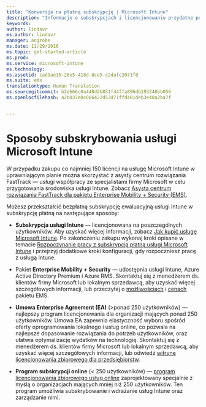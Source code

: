 ```yaml
---
title: "Konwersja na płatną subskrypcję | Microsoft Intune"
description: "Informacje o subskrypcjach i licencjonowaniu przydatne po skonfigurowaniu bezpłatnej 30-dniowej wersji ewaluacyjnej usługi Intune."
keywords: 
author: lindavr
ms.author: lindavr
manager: angrobe
ms.date: 11/29/2016
ms.topic: get-started-article
ms.prod: 
ms.service: microsoft-intune
ms.technology: 
ms.assetid: cad9ae15-26e5-418d-8ce5-c2dafc2071f0
ms.suite: ems
translationtype: Human Translation
ms.sourcegitcommit: b2e666c0a448d2b851f44ffa896db193248bb056
ms.openlocfilehash: a2b037e0c066422d53d71ffd401deb3e48a2ba7f


---
```


# <a name="ways-to-subscribe-to-microsoft-intune"></a>Sposoby subskrybowania usługi Microsoft Intune
W przypadku zakupu co najmniej 150 licencji na usługę Microsoft Intune w uprawniającym planie można skorzystać z asysty centrum rozwiązania FastTrack — usługi współpracy ze specjalistami firmy Microsoft w celu przygotowania środowiska usługi Intune. Zobacz [Asysta centrum rozwiązania FastTrack dla pakietu Enterprise Mobility + Security (EMS)](https://docs.microsoft.com/enterprise-mobility/Solutions/fasttrack-center-benefit-for-enterprise-mobility-suite-ems).

Możesz przekształcić bezpłatną subskrypcję ewaluacyjną usługi Intune w subskrypcję płatną na następujące sposoby:

-   **Subskrypcja usługi Intune** — licencjonowana na poszczególnych użytkowników. Aby uzyskać więcej informacji, zobacz [Jak kupić usługę Microsoft Intune](http://www.microsoft.com/en-us/server-cloud/products/microsoft-intune/Purchasing.aspx). Po zakończeniu zakupu wykonaj kroki opisane w temacie [Rozpoczynanie pracy z subskrypcją płatną usługi Microsoft Intune](/intune/get-started/start-with-a-paid-subscription-to-microsoft-intune) i przejrzyj dodatkowe kroki konfiguracji, gdy rozpoczniesz pracę z usługą Intune.

-   Pakiet **Enterprise Mobility + Security** — udostępnia usługi Intune, Azure Active Directory Premium i Azure RMS. Skontaktuj się z menedżerem ds. klientów firmy Microsoft lub lokalnym sprzedawcą, aby uzyskać więcej szczegółowych informacji, lub przeczytaj o [możliwościach](https://www.microsoft.com/en-us/server-cloud/enterprise-mobility/overview.aspx) i [cenach](http://www.microsoft.com/en-us/server-cloud/products/enterprise-mobility-suite/Purchasing.aspx) pakietu EMS.

-   **Umowa Enterprise Agreement (EA)** (&gt;ponad 250 użytkowników) — najlepszy program licencjonowania dla organizacji mających ponad 250 użytkowników. Umowa EA zapewnia elastyczność wyboru spośród oferty oprogramowania lokalnego i usług online, co pozwala na najlepsze dopasowanie rozwiązania do potrzeb użytkowników, oraz ułatwia optymalizację wydatków na technologię. Skontaktuj się z menedżerem ds. klientów firmy Microsoft lub lokalnym sprzedawcą, aby uzyskać więcej szczegółowych informacji, lub odwiedź [witrynę licencjonowania zbiorowego dla przedsiębiorstw](http://www.microsoft.com/licensing/licensing-options/enterprise.aspx).

-   **Program subskrypcji online** (&lt; 250 użytkowników) — [program licencjonowania zbiorowego usług online](http://www.microsoft.com/licensing/online-services/default.aspx) zaprojektowany specjalnie z myślą o organizacjach mających mniej niż 250 użytkowników. Ten program umożliwia subskrybowanie i wdrażanie usług Intune oraz zarządzanie nimi.



<!--HONumber=Nov16_HO5-->


